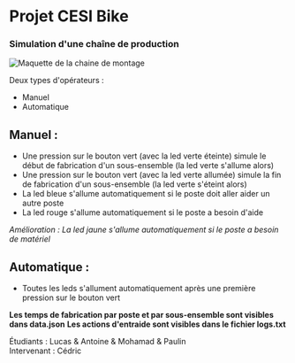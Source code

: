 # Projet CESI Bike

### Simulation d'une chaîne de production

![Maquette de la chaine de montage](https://media.discordapp.net/attachments/918983715143684137/974684928727990322/IMG_4619.jpg?width=884&height=663)


Deux types d'opérateurs : 

- Manuel
- Automatique


## Manuel :
- Une pression sur le bouton vert (avec la led verte éteinte) simule le début de fabrication d'un sous-ensemble (la led verte s'allume alors)
- Une pression sur le bouton vert (avec la led verte allumée) simule la fin de fabrication d'un sous-ensemble (la led verte s'éteint alors)
- La led bleue s'allume automatiquement si le poste doit aller aider un autre poste
- La led rouge s'allume automatiquement si le poste a besoin d'aide

*Amélioration : La led jaune s'allume automatiquement si le poste a besoin de matériel*

## Automatique :

- Toutes les leds s'allument automatiquement après une première pression sur le bouton vert 


**Les temps de fabrication par poste et par sous-ensemble sont visibles dans data.json**
**Les actions d'entraide sont visibles dans le fichier logs.txt**

Étudiants : Lucas & Antoine & Mohamad & Paulin  
Intervenant : Cédric
